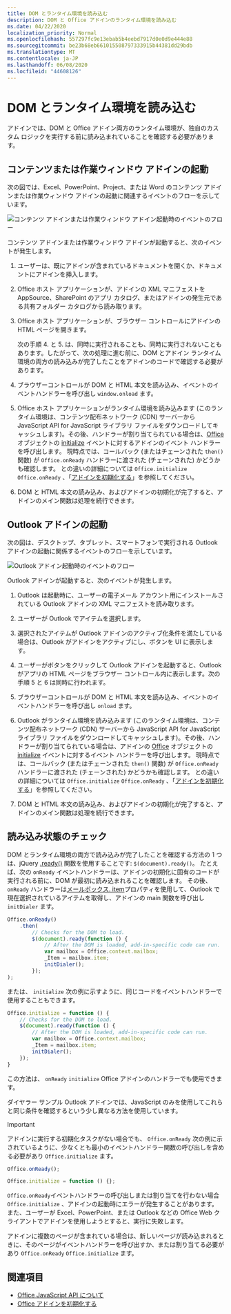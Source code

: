 ```yaml
---
title: DOM とランタイム環境を読み込む
description: DOM と Office アドインのランタイム環境を読み込む
ms.date: 04/22/2020
localization_priority: Normal
ms.openlocfilehash: 557297fc9e13ebab5b4eebd7917d0e0d9e444e88
ms.sourcegitcommit: be23b68eb661015508797333915b44381dd29bdb
ms.translationtype: MT
ms.contentlocale: ja-JP
ms.lasthandoff: 06/08/2020
ms.locfileid: "44608126"
---
```

# <a name="loading-the-dom-and-runtime-environment"></a>DOM とランタイム環境を読み込む

アドインでは、DOM と Office アドイン両方のランタイム環境が、独自のカスタム ロジックを実行する前に読み込まれていることを確認する必要があります。

## <a name="startup-of-a-content-or-task-pane-add-in"></a>コンテンツまたは作業ウィンドウ アドインの起動

次の図では、Excel、PowerPoint、Project、または Word のコンテンツ アドインまたは作業ウィンドウ アドインの起動に関連するイベントのフローを示しています。

![コンテンツ アドインまたは作業ウィンドウ アドイン起動時のイベントのフロー](../images/office15-app-sdk-loading-dom-agave-runtime.png)

コンテンツ アドインまたは作業ウィンドウ アドインが起動すると、次のイベントが発生します。

1. ユーザーは、既にアドインが含まれているドキュメントを開くか、ドキュメントにアドインを挿入します。

2. Office ホスト アプリケーションが、アドインの XML マニフェストを AppSource、SharePoint のアプリ カタログ、またはアドインの発生元である共有フォルダー カタログから読み取ります。

3. Office ホスト アプリケーションが、ブラウザー コントロールにアドインの HTML ページを開きます。

    次の手順 4. と 5. は、同時に実行されることも、同時に実行されないこともあります。したがって、次の処理に進む前に、DOM とアドイン ランタイム環境の両方の読み込みが完了したことをアドインのコードで確認する必要があります。

4. ブラウザーコントロールが DOM と HTML 本文を読み込み、イベントのイベントハンドラーを呼び出し `window.onload` ます。

5. Office ホスト アプリケーションがランタイム環境を読み込みます (このランタイム環境は、コンテンツ配布ネットワーク (CDN) サーバーから JavaScript API for JavaScript ライブラリ ファイルをダウンロードしてキャッシュします)。その後、ハンドラーが割り当てられている場合は、[Office](/javascript/api/office#office-initialize-reason-) オブジェクトの [initialize](/javascript/api/office) イベントに対するアドインのイベント ハンドラーを呼び出します。 現時点では、コールバック (またはチェーンされた `then()` 関数) が `Office.onReady` ハンドラーに渡された (チェーンされた) かどうかも確認します。 との違いの詳細については `Office.initialize` `Office.onReady` 、「[アドインを初期化する](initialize-add-in.md)」を参照してください。

6. DOM と HTML 本文の読み込み、およびアドインの初期化が完了すると、アドインのメイン関数は処理を続行できます。


## <a name="startup-of-an-outlook-add-in"></a>Outlook アドインの起動

次の図は、デスクトップ、タブレット、スマートフォンで実行される Outlook アドインの起動に関係するイベントのフローを示しています。

![Outlook アドイン起動時のイベントのフロー](../images/outlook15-loading-dom-agave-runtime.png)

Outlook アドインが起動すると、次のイベントが発生します。

1. Outlook は起動時に、ユーザーの電子メール アカウント用にインストールされている Outlook アドインの XML マニフェストを読み取ります。

2. ユーザーが Outlook でアイテムを選択します。

3. 選択されたアイテムが Outlook アドインのアクティブ化条件を満たしている場合は、Outlook がアドインをアクティブにし、ボタンを UI に表示します。

4. ユーザーがボタンをクリックして Outlook アドインを起動すると、Outlook がアプリの HTML ページをブラウザー コントロール内に表示します。次の手順 5 と 6 は同時に行われます。

5. ブラウザーコントロールが DOM と HTML 本文を読み込み、イベントのイベントハンドラーを呼び出し `onload` ます。

6. Outlook がランタイム環境を読み込みます (このランタイム環境は、コンテンツ配布ネットワーク (CDN) サーバーから JavaScript API for JavaScript ライブラリ ファイルをダウンロードしてキャッシュします)。その後、ハンドラーが割り当てられている場合は、アドインの [Office](/javascript/api/office#office-initialize-reason-) オブジェクトの [initialize](/javascript/api/office) イベントに対するイベント ハンドラーを呼び出します。 現時点では、コールバック (またはチェーンされた `then()` 関数) が `Office.onReady` ハンドラーに渡された (チェーンされた) かどうかも確認します。 との違いの詳細については `Office.initialize` `Office.onReady` 、「[アドインを初期化する](initialize-add-in.md)」を参照してください。

7. DOM と HTML 本文の読み込み、およびアドインの初期化が完了すると、アドインのメイン関数は処理を続行できます。


## <a name="checking-the-load-status"></a>読み込み状態のチェック

DOM とランタイム環境の両方で読み込みが完了したことを確認する方法の 1 つは、jQuery [.ready()](https://api.jquery.com/ready/) 関数を使用することです: `$(document).ready()`。 たとえば、次の `onReady` イベントハンドラーは、アドインの初期化に固有のコードが実行される前に、DOM が最初に読み込まれることを確認します。 その後、 `onReady` ハンドラーは[メールボックス. item](/javascript/api/outlook/office.mailbox#item)プロパティを使用して、Outlook で現在選択されているアイテムを取得し、アドインの main 関数を呼び出し `initDialer` ます。

```js
Office.onReady()
    .then(
        // Checks for the DOM to load.
        $(document).ready(function () {
            // After the DOM is loaded, add-in-specific code can run.
            var mailbox = Office.context.mailbox;
            _Item = mailbox.item;
            initDialer();
        });
);
```

または、 `initialize` 次の例に示すように、同じコードをイベントハンドラーで使用することもできます。

```js
Office.initialize = function () {
    // Checks for the DOM to load.
    $(document).ready(function () {
        // After the DOM is loaded, add-in-specific code can run.
        var mailbox = Office.context.mailbox;
        _Item = mailbox.item;
        initDialer();
    });
}
```

この方法は、 `onReady` `initialize` Office アドインのハンドラーでも使用できます。

ダイヤラー サンプル Outlook アドインでは、JavaScript のみを使用してこれらと同じ条件を確認するという少し異なる方法を使用しています。

> [!IMPORTANT]
> アドインに実行する初期化タスクがない場合でも、 `Office.onReady` 次の例に示されているように、少なくとも最小のイベントハンドラー関数の呼び出しを含める必要があり `Office.initialize` ます。
>
>```js
>Office.onReady();
>```
>
>```js
>Office.initialize = function () {};
>```
>
> `Office.onReady`イベントハンドラーの呼び出しまたは割り当てを行わない場合 `Office.initialize` 、アドインの起動時にエラーが発生することがあります。 また、ユーザーが Excel、PowerPoint、または Outlook などの Office Web クライアントでアドインを使用しようとすると、実行に失敗します。
>
> アドインに複数のページが含まれている場合は、新しいページが読み込まれるときに、そのページがイベントハンドラーを呼び出すか、または割り当てる必要があり `Office.onReady` `Office.initialize` ます。

## <a name="see-also"></a>関連項目

- [Office JavaScript API について](understanding-the-javascript-api-for-office.md)
- [Office アドインを初期化する](initialize-add-in.md)
